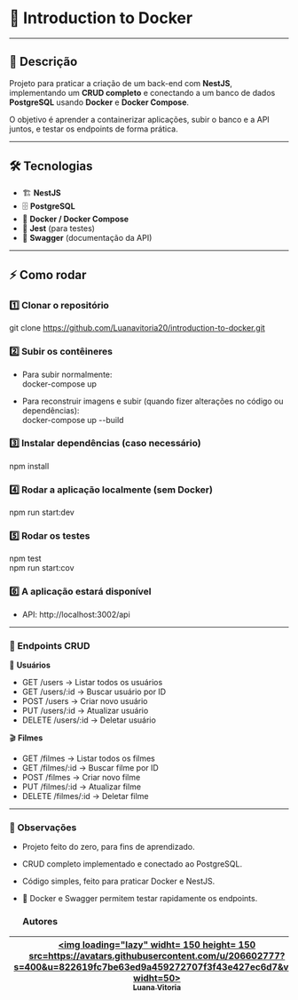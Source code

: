 # 🐳 Introduction to Docker

---

## 📖 Descrição
Projeto para praticar a criação de um back-end com **NestJS**, implementando um **CRUD completo** e conectando a um banco de dados **PostgreSQL** usando **Docker** e **Docker Compose**. 

O objetivo é aprender a containerizar aplicações, subir o banco e a API juntos, e testar os endpoints de forma prática.

---

## 🛠️ Tecnologias
- 🏗️ **NestJS**
- 🗄️ **PostgreSQL**
- 🐳 **Docker / Docker Compose**
- 🧪 **Jest** (para testes)
- 📄 **Swagger** (documentação da API)

---

## ⚡ Como rodar

### 1️⃣ Clonar o repositório
git clone https://github.com/Luanavitoria20/introduction-to-docker.git

### 2️⃣ Subir os contêineres
- Para subir normalmente:  
docker-compose up

- Para reconstruir imagens e subir (quando fizer alterações no código ou dependências):  
docker-compose up --build

### 3️⃣ Instalar dependências (caso necessário)
npm install

### 4️⃣ Rodar a aplicação localmente (sem Docker)
npm run start:dev

### 5️⃣ Rodar os testes
npm test  
npm run start:cov

### 6️⃣ A aplicação estará disponível
- API: http://localhost:3002/api
---

### 📌 Endpoints CRUD

👥 **Usuários**
- GET /users → Listar todos os usuários  
- GET /users/:id → Buscar usuário por ID  
- POST /users → Criar novo usuário  
- PUT /users/:id → Atualizar usuário  
- DELETE /users/:id → Deletar usuário  

🎬 **Filmes**
- GET /filmes → Listar todos os filmes  
- GET /filmes/:id → Buscar filme por ID  
- POST /filmes → Criar novo filme  
- PUT /filmes/:id → Atualizar filme  
- DELETE /filmes/:id → Deletar filme  

---

### 📝 Observações
- Projeto feito do zero, para fins de aprendizado.  
- CRUD completo implementado e conectado ao PostgreSQL.  
- Código simples, feito para praticar Docker e NestJS.  
- 🚀 Docker e Swagger permitem testar rapidamente os endpoints.
  
  ### Autores
| [<img loading="lazy" widht= 150 height= 150 src=https://avatars.githubusercontent.com/u/206602777?s=400&u=822619fc7be63ed9a459272707f3f43e427ec6d7&v=4 widht=50><br><sub>Luana Vitoria</sub>](https://github.com/Luanavitoria20) 
| :---: |
